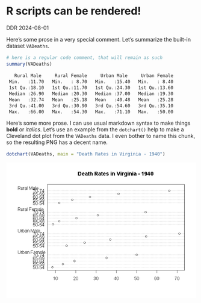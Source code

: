 R scripts can be rendered!
================
DDR
2024-08-01

Here’s some prose in a very special comment. Let’s summarize the
built-in dataset `VADeaths`.

``` r
# here is a regular code comment, that will remain as such
summary(VADeaths)
```

       Rural Male     Rural Female     Urban Male     Urban Female  
     Min.   :11.70   Min.   : 8.70   Min.   :15.40   Min.   : 8.40  
     1st Qu.:18.10   1st Qu.:11.70   1st Qu.:24.30   1st Qu.:13.60  
     Median :26.90   Median :20.30   Median :37.00   Median :19.30  
     Mean   :32.74   Mean   :25.18   Mean   :40.48   Mean   :25.28  
     3rd Qu.:41.00   3rd Qu.:30.90   3rd Qu.:54.60   3rd Qu.:35.10  
     Max.   :66.00   Max.   :54.30   Max.   :71.10   Max.   :50.00  

Here’s some more prose. I can use usual markdown syntax to make things
**bold** or *italics*. Let’s use an example from the `dotchart()` help
to make a Cleveland dot plot from the `VADeaths` data. I even bother to
name this chunk, so the resulting PNG has a decent name.

``` r
dotchart(VADeaths, main = "Death Rates in Virginia - 1940")
```

![](render-r-script-demo_files/figure-gfm/dotchart-1.png)<!-- -->
